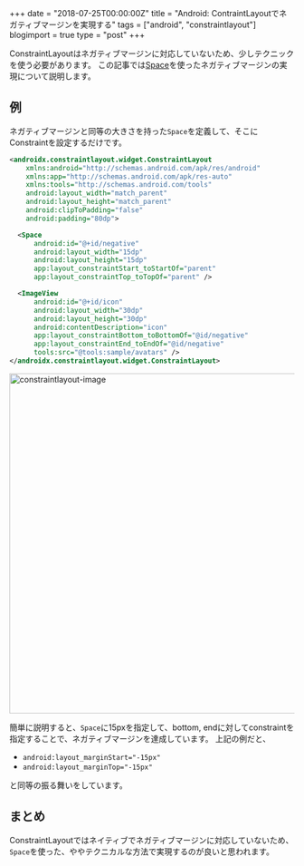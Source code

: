 +++
date = "2018-07-25T00:00:00Z"
title = "Android: ContraintLayoutでネガティブマージンを実現する"
tags = ["android", "constraintlayout"]
blogimport = true
type = "post"
+++

ConstraintLayoutはネガティブマージンに対応していないため、少しテクニックを使う必要があります。
この記事では[Space](https://developer.android.com/reference/android/widget/Space)を使ったネガティブマージンの実現について説明します。

## 例

ネガティブマージンと同等の大きさを持った`Space`を定義して、そこにConstraintを設定するだけです。

```xml
<androidx.constraintlayout.widget.ConstraintLayout
    xmlns:android="http://schemas.android.com/apk/res/android"
    xmlns:app="http://schemas.android.com/apk/res-auto"
    xmlns:tools="http://schemas.android.com/tools"
    android:layout_width="match_parent"
    android:layout_height="match_parent"
    android:clipToPadding="false"
    android:padding="80dp">

  <Space
      android:id="@+id/negative"
      android:layout_width="15dp"
      android:layout_height="15dp"
      app:layout_constraintStart_toStartOf="parent"
      app:layout_constraintTop_toTopOf="parent" />

  <ImageView
      android:id="@+id/icon"
      android:layout_width="30dp"
      android:layout_height="30dp"
      android:contentDescription="icon"
      app:layout_constraintBottom_toBottomOf="@id/negative"
      app:layout_constraintEnd_toEndOf="@id/negative"
      tools:src="@tools:sample/avatars" />
</androidx.constraintlayout.widget.ConstraintLayout>
```

<img src="https://lh3.googleusercontent.com/LQrkHsAeTBvqlZWuw1Ccpm_dvrnCsdK7aH2rMB6HYakF_jv3q6Zf_-QBtfOo1eD0EjLBOjxy11nx2TAlZstr354XRiSXt7HUxENJXji8ZxWNxeJUTe8g9jIstSO1PRMsw7f8O5xuCakktrJLSUPLk01CI1N6OJ9MGMvsSbSDO6o4t7oeipkV9f7klqmzdxtoxESyDzoEI5SfeMOxynhmTGLwv6RnaASEOzVyL2xEW8eq63erAiu6ptdwl-_rQkxAnAIhYpSuPZjweCPBzf3GiMJi5gx_Ciz348GmoSaTIhuGM6grHd181fBGkZQkbvgg5ggrk5pLlja1N4eZA54n5rgzKs5gT36fA8K_ZFrAQI0H50cvAbesIeDVb05MZ2pP592Kwb8moTt6xp0TTFYrJf-c-MVljio-JvAKuUC0fPWPpdgMyxkJHW4AzK9l-Yo4f2-dUdfEf06J6ktMOsld0Yzsyu07Hki6MSGeBjU3bJ3R0vDi-W6SBUNmcDzJu5kC-2ItGmq4sN8fq06XJMSwVTmfDAyfHOluWHOTlL5LV3YVvYZxxgGJ6_ldqdD2HZ0ZW8wuNpfrHTxGLYCHR5EN5ouY5ILx-snrNAfQPQ9Z9Ph0U_4UeCMlODslXyRpueecgOSBJUhwc47xrQ04b-xOJz_01EWEA61x=w1452-h720-no" alt="constraintlayout-image" width="600px"/>

簡単に説明すると、`Space`に15pxを指定して、bottom, endに対してconstraintを指定することで、ネガティブマージンを達成しています。
上記の例だと、

- `android:layout_marginStart="-15px"`
- `android:layout_marginTop="-15px"`

と同等の振る舞いをしています。

## まとめ

ConstraintLayoutではネイティブでネガティブマージンに対応していないため、`Space`を使った、ややテクニカルな方法で実現するのが良いと思われます。
